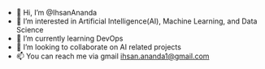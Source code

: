 - 👋 Hi, I’m @IhsanAnanda
- 👀 I’m interested in Artificial Intelligence(AI), Machine Learning, and Data Science
- 🌱 I’m currently learning DevOps
- 💞️ I’m looking to collaborate on AI related projects
- 📫 You can reach me via gmail ihsan.ananda1@gmail.com

<!---
IhsanAnanda/IhsanAnanda is a ✨ special ✨ repository because its `README.md` (this file) appears on your GitHub profile.
You can click the Preview link to take a look at your changes.
--->

